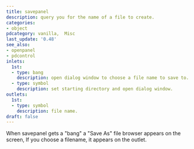 ```yaml
---
title: savepanel
description: query you for the name of a file to create.
categories:
- object
pdcategory: vanilla,  Misc
last_update: '0.48'
see_also:
- openpanel
- pdcontrol
inlets:
  1st:
  - type: bang
    description: open dialog window to choose a file name to save to.
  - type: symbol
    description: set starting directory and open dialog window.
outlets:
  1st:
  - type: symbol
    description: file name.
draft: false
---
```

When savepanel gets a "bang" a "Save As" file browser appears on the screen, If you choose a filename, it appears on the outlet.
